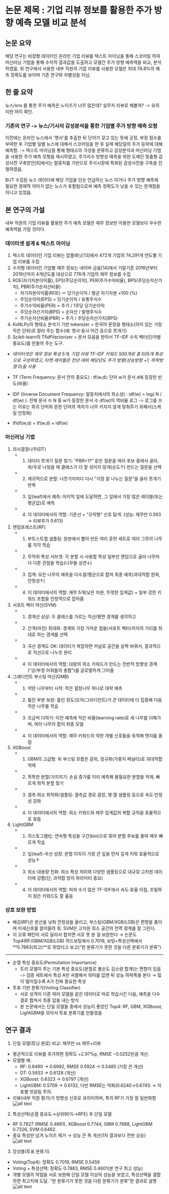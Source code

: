 # 논문 제목 : 기업 리뷰 정보를 활용한 주가 방향 예측 모델 비교 분석

## 논문 요약
해당 연구는 비정형 데이터인 온라인 기업 리뷰를 텍스트 마이닝을 통해 스코어링 하여 머신러닝 기법을 통해 수치적 결과값을 도출하고 모델간 주가 방향 예측력을 비교, 분석하였음. 위 연구에서 사용한 내부 직원의 기업 리뷰를 사용한 모델은 최대 78.8%의 예측 정확도를 보이며 기존 연구와 차별성을 지님.

## 한 줄 요약
뉴스/sns 를 통한 주가 예측은 노이즈가 너무 많은데? 실무자 리뷰로 해볼까? -> 유의미한 차이 확인.

### 기존의 연구 -> 뉴스/기사의 감성분석을 통한 기업별 주가 방향 예측 모형
이전에는 온라인 뉴스에서 '명사'를 추출한 뒤 단어가 갖고 있는 뜻에 긍정, 부정 점수를 부여한 후 기업별 일별 뉴스에 대해서 스코어링을 한 후 실제 해당일의 주가 등락에 대해 예측함. -> 텍스트 마이닝을 통해 형태소의 극성을 분류하고 감성분석과 머신러닝 기법을 사용한 주가 예측 모형을 제시하였고, 주가지수 방향성 예측을 위한 도메인 맞춤형 감성사전 구축방안[6]에서는 말뭉치를 기반으로 주식시장에 특화된 감성사전을 구축을 진행하였음. 

BUT 수집된 뉴스 데이터에 해당 기업을 단순 언급하는 뉴스 이거나 주가 방향 예측에 필요한 경제적 의미가 없는 뉴스가 포함됨으로써 예측 정확도가 낮을 수 있는 한계점을 지니고 있었음.

## 본 연구의 가설
내부 직원의 기업 리뷰를 활용한 주가 예측 모델은 재무 정보만 이용한 모델보다 우수한 예측력을 가질 것이다.

### 데이터셋 설계 & 텍스트 마이닝
1. 텍스트 데이터인 기업 리뷰는 잡플래닛[13]에서 472개 기업의 74,291개 연도별 기업 리뷰를 수집
2. 수치형 데이터인 기업별 재무 정보는 네이버 금융[14]에서 기말기준 2016년부터 2019년까지 4개년도를 대상으로 776개 기업의 재무 정보를 수집
3. ROE(자기자본이익률), EPS(주당순이익), PER(주가수익비율), BPS(주당순자산가치), PBR(주가순자산비율)
    - 자기자본이익률(ROE) ＝ 당기순이익 / 평균 자기자본 ×100 (%)
    - 주당순이익(EPS) = 당기순이익 / 유통주식수
    - 주가수익비율(PER) = 주가 / 1주당 당기순이익
    - 주당순자산가치(BPS) = 순자산 / 발행주식수
    - 주가순자산비율(PBR) = 주가 / 주당순자산가치(BPS)
4. KoNLPy의 형태소 분석기 기반 tokenizer = 한국어 문장을 형태소(의미 있는 가장 작은 단위)로 잘라 주는 함수(예: 명사·동사 어간 등으로 쪼개기)
5. Scikit-learn의 TfidfVectorizer = 문서 모음을 받아서 TF-IDF 수치 벡터(단어별 중요도)를 만들어 주는 도구.

- *데이터셋은 재무 정보 특성 5개, 기업 리뷰 TF-IDF 키워드 500개로 총 505개 특성으로 구성하였고, 타켓 레이블은 전년 대비 해당년도 주가 방향(상승방향 +1, 하락방향 0)을 사용*

- TF (Term Frequency: 문서 안의 중요도) : tf(w,d): 단어 w가 문서 d에 등장한 빈도(비율)
- IDF (Inverse Document Frequency: 말뭉치에서의 희소성) : idf(w) = log( N / df(w) ): 전체 문서 수 N 중 w가 등장한 문서 수 df(w)의 역비율 로그
    -> 로그를 쓰는 이유는 희귀 단어와 흔한 단어의 격차가 너무 커지지 않게 맞춰주기 위해서(스케일 안정화)
- tfidf(w,d) = tf(w,d) × idf(w)

### 머신러닝 기법
1. 의사결정나무(DT)
    - 1. 데이터 쪼개기 질문 찾기: “PBR<1?” 같은 질문을 여러 후보 중에서 골라, 좌/우로 나눴을 때 클래스가 더 잘 섞이지 않게(순도↑) 만드는 질문을 선택
    - 2. 재귀적으로 분할: 나뭇가지마다 다시 “가장 잘 나누는 질문”을 골라 쪼개기 반복
    - 3. 잎(leaf)에서 예측: 마지막 잎에 도달하면, 그 잎에서 가장 많은 레이블(또는 평균값)로 예측
    - 4. 이 데이터에서의 역할: 기준선 + “규칙형” 신호 탐색. (성능: 재무만 0.593 → 리뷰추가 0.613)
2. 랜덤포레스트(RF)
    - 1. 부트스트랩 샘플링: 원본에서 뽑아 만든 여러 훈련 세트로 여러 그루의 나무를 각각 학습
    - 2. 무작위 특성 서브셋: 각 분할 시 사용할 특성 일부만 랜덤으로 골라 나무마다 다른 관점을 학습(나무들 상관↓)
    - 3. 집계: 모든 나무의 예측을 다수결/평균으로 합쳐 최종 예측(과대적합 완화, 안정성↑)
    - 4. 이 데이터에서의 역할: 재무 5개(낮은 차원, 뚜렷한 임계값) + 일부 강한 키워드 조합을 안정적으로 잡아줌
3. 서포트 벡터 머신(SVM)
    - 1. 경계선 상상: 두 클래스를 가르는 직선/평면 경계를 생각하고
    - 2. 간격(마진) 최대화: 경계와 가장 가까운 점들(서포트 벡터)까지의 거리를 최대로 하는 경계를 선택
    - 3. 곡선 경계도 OK: 데이터가 복잡하면 커널로 공간을 살짝 바꿔서, 결과적으로 직선으로 나누듯 분리
    - 4. 이 데이터에서의 역할: 대량의 희소 키워드가 만드는 전반적 방향성 경계(“긍/부정 어휘들의 총합”)를 글로벌하게 그어줌
4. 그래디언트 부스팅 머신(GMB)
    - 1. 약한 나무부터 시작: 작은 결정나무 하나로 대략 예측
    - 2. 틀린 부분 보완: 틀린 정도(오차/그라디언트)가 큰 데이터에 더 집중해 다음 작은 나무를 학습
    - 3. 조금씩 더하기: 이전 예측에 작은 비율(learning rate)로 새 나무를 더해가며, 여러 나무의 합이 최종 모델
    - 4. 이 데이터에서의 역할: 재무·키워드의 약한 개별 신호들을 축적해 엣지를 올림
5. XGBoost
    - 1. GBM의 고급형: 위 부스팅 흐름은 같되, 정규화(가중치 패널티)로 과대적합 억제
    - 2. 똑똑한 분할/가지치기: 손실 증가를 미리 예측해 불필요한 분할을 억제, 빠르게 최적 분할 찾기
    - 3. 결측·희소 최적화/샘플링: 결측값 경로 결정, 행·열 샘플링 등으로 속도·안정성 강화
    - 4. 이 데이터에서의 역할: 희소 키워드와 재무 임계값의 복합 규칙을 효율적으로 찾음
6. LightGBM
    - 1. 히스토그램化: 연속형 특성을 구간(bin)으로 묶어 분할 후보를 줄여 매우 빠르게 학습
    - 2. 잎(leaf)-우선 성장: 분할 이득이 가장 큰 잎을 먼저 깊게 키워 효율적으로 성능↑
    - 3. 희소·대용량 친화: 희소 특성 처리와 다양한 샘플링으로 대규모·고차원 데이터에 강함(단, 과적합 방지 파라미터 중요)
    - 4. 이 데이터에서의 역할: 피처 수가 많은 TF-IDF에서 속도·효율 이점, 조밀하지 않은 키워드도 잘 훑음

### 상호 보완 방법
- 배깅(RF)은 분산을 낮춰 안정성을 올리고, 부스팅(GBM/XGB/LGB)은 편향을 줄이며 미세신호를 끌어올려 줘. SVM은 고차원 희소 공간의 전역 경계를 잘 그린다.
- 이 오류 패턴이 서로 달라서 합치면 서로 못 본 걸 보완한다 → 논문도 Top4(RF/GBM/XGB/LGB) 하드보팅에서 0.7019, 보팅+특성선택에서 **0.7883(최고)**로 뛰었다고 보고(“한 분류기가 못한 것을 다른 분류기가 분류”).

---

- 순열 특성 중요도(Permutation Importance)
    - 트리 모델이 주는 기본 특성 중요도(분할로 불순도 감소량 합계)는 편향이 있음 -> 검증 세트에서 특성 A만 셔플해서 의미를 없앤 뒤 성능 하락폭을 본다 → 많이 떨어질수록 A가 진짜 중요한 특성
- 투표 기반 분류기(Voting Classifier)
    - 서로 성격이 다른 여러 모델을 같은 데이터로 따로 학습시킨 다음, 예측을 다수결로 합쳐서 최종 답을 내는 방식
    - 본 논문에서는 단일 모델들 중에서 성능이 좋았던 Top4: RF, GBM, XGBoost, LightGBM을 모아서 투표 분류기를 만들었음


## 연구 결과

1. 단일 모델(튜닝 완료) 비교: 재무만 vs 재무+리뷰
- 평균적으로 리뷰를 추가하면 정확도 +2.97%p, RMSE −0.0252만큼 개선.
- 모델별 예:
    - RF: 0.6490 → 0.6992, RMSE 0.5924 → 0.5485 (가장 큰 개선)
    - DT: 0.5933 → 0.6128 (개선)
    - XGBoost: 0.6323 → 0.6797 (개선)
    - LightGBM: 0.5709 → 0.6132, 다만 RMSE는 악화(0.6240→0.6741) → 지표별 엇갈림 주의.
- 리뷰(내부 직원 평가)가 방향성 신호로 유의미하며, 특히 RF가 가장 잘 일반화함
![alt text](image-1.png)

2. 특성선택(순열 중요도→상위90%→RFE) 후 단일 모델
- RF 0.7827 (RMSE 0.4661), XGBoost 0.7744, GBM 0.7688, LightGBM 0.7326, SVM 0.6462.
- 중요 특성만 남겨 노이즈 제거 → 성능 큰 폭 개선(1차 결과보다 전반 상승)
![alt text](image.png)

3. 앙상블(투표 분류기)
- Voting(Top4): 정확도 0.7019, RMSE 0.5459
- Voting + 특성선택: 정확도 0.7883, RMSE 0.4601(본 연구 최고 성능)
- 개별 모델의 약점을 서로 보완해 단일 모델 이상의 성능을 보였고, 특성선택을 결합하면 최고치에 도달. “한 분류기가 못한 것을 다른 분류기가 분류”한 결과로 설명
![alt text](image-2.png)